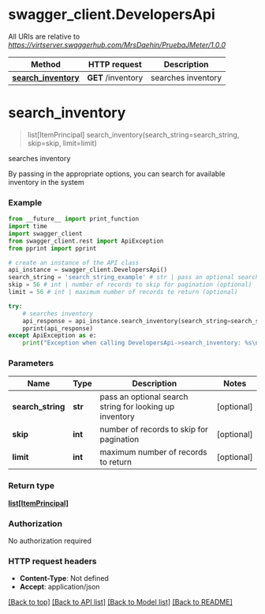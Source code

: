 # swagger_client.DevelopersApi

All URIs are relative to *https://virtserver.swaggerhub.com/MrsDaehin/PruebaJMeter/1.0.0*

Method | HTTP request | Description
------------- | ------------- | -------------
[**search_inventory**](DevelopersApi.md#search_inventory) | **GET** /inventory | searches inventory


# **search_inventory**
> list[ItemPrincipal] search_inventory(search_string=search_string, skip=skip, limit=limit)

searches inventory

By passing in the appropriate options, you can search for available inventory in the system 

### Example
```python
from __future__ import print_function
import time
import swagger_client
from swagger_client.rest import ApiException
from pprint import pprint

# create an instance of the API class
api_instance = swagger_client.DevelopersApi()
search_string = 'search_string_example' # str | pass an optional search string for looking up inventory (optional)
skip = 56 # int | number of records to skip for pagination (optional)
limit = 56 # int | maximum number of records to return (optional)

try:
    # searches inventory
    api_response = api_instance.search_inventory(search_string=search_string, skip=skip, limit=limit)
    pprint(api_response)
except ApiException as e:
    print("Exception when calling DevelopersApi->search_inventory: %s\n" % e)
```

### Parameters

Name | Type | Description  | Notes
------------- | ------------- | ------------- | -------------
 **search_string** | **str**| pass an optional search string for looking up inventory | [optional] 
 **skip** | **int**| number of records to skip for pagination | [optional] 
 **limit** | **int**| maximum number of records to return | [optional] 

### Return type

[**list[ItemPrincipal]**](ItemPrincipal.md)

### Authorization

No authorization required

### HTTP request headers

 - **Content-Type**: Not defined
 - **Accept**: application/json

[[Back to top]](#) [[Back to API list]](../README.md#documentation-for-api-endpoints) [[Back to Model list]](../README.md#documentation-for-models) [[Back to README]](../README.md)

